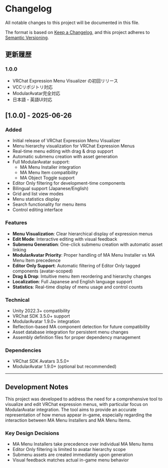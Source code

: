 # Changelog

All notable changes to this project will be documented in this file.

The format is based on [Keep a Changelog](https://keepachangelog.com/en/1.0.0/),
and this project adheres to [Semantic Versioning](https://semver.org/spec/v2.0.0.html).

## 更新履歴

### 1.0.0
- VRChat Expression Menu Visualizer の初回リリース
- VCCリポジトリ対応
- ModularAvatar完全対応
- 日本語・英語UI対応

## [1.0.0] - 2025-06-26

### Added
- Initial release of VRChat Expression Menu Visualizer
- Menu hierarchy visualization for VRChat Expression Menus
- Real-time menu editing with drag & drop support
- Automatic submenu creation with asset generation
- Full ModularAvatar support:
  - MA Menu Installer integration
  - MA Menu Item compatibility
  - MA Object Toggle support
- Editor Only filtering for development-time components
- Bilingual support (Japanese/English)
- Grid and list view modes
- Menu statistics display
- Search functionality for menu items
- Control editing interface

### Features
- **Menu Visualization**: Clear hierarchical display of expression menus
- **Edit Mode**: Interactive editing with visual feedback
- **Submenu Generation**: One-click submenu creation with automatic asset linking
- **ModularAvatar Priority**: Proper handling of MA Menu Installer vs MA Menu Item precedence
- **Editor Only Support**: Automatic filtering of Editor Only tagged components (avatar-scoped)
- **Drag & Drop**: Intuitive menu item reordering and hierarchy changes
- **Localization**: Full Japanese and English language support
- **Statistics**: Real-time display of menu usage and control counts

### Technical
- Unity 2022.3+ compatibility
- VRChat SDK 3.5.0+ support
- ModularAvatar 1.9.0+ integration
- Reflection-based MA component detection for future compatibility
- Asset database integration for persistent menu changes
- Assembly definition files for proper dependency management

### Dependencies
- VRChat SDK Avatars 3.5.0+
- ModularAvatar 1.9.0+ (optional but recommended)

---

## Development Notes

This project was developed to address the need for a comprehensive tool to visualize and edit VRChat expression menus, with particular focus on ModularAvatar integration. The tool aims to provide an accurate representation of how menus appear in-game, especially regarding the interaction between MA Menu Installers and MA Menu Items.

### Key Design Decisions
- MA Menu Installers take precedence over individual MA Menu Items
- Editor Only filtering is limited to avatar hierarchy scope
- Submenu assets are created immediately upon generation
- Visual feedback matches actual in-game menu behavior